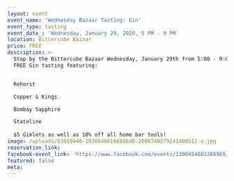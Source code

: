 ```yaml
---
layout: event
event_name: 'Wednesday Bazaar Tasting: Gin'
event_type: tasting
event_date_: 'Wednesday, January 29, 2020, 5 PM - 9 PM'
location: Bittercube Bazaar
price: FREE
description: >-
  Stop by the Bittercube Bazaar Wednesday, January 29th from 5:00 - 9:00pm for a
  FREE Gin tasting featuring:


  Rehorst 

  Copper & Kings

  Bombay Sapphire

  Stateline
   
  $5 Gimlets as well as 10% off all home bar tools!
image: /uploads/81659446-1036646816686640-2000740279241408512-o.jpg
reservation_link:
facebook-event_link: 'https://www.facebook.com/events/2300454803388969/'
featured: false
meta:
---
```


